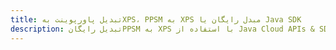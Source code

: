 ---title: تبدیل پاورپوینت بهXPS، PPSM به XPS مبدل رایگان یا Java SDKdescription: تبدیل رایگانPPSM به XPS با استفاده از Java Cloud APIs & SDK. همچنین اسناد Microsoft PowerPoint را در Cloud ایجاد، ویرایش و رندر کنید.---